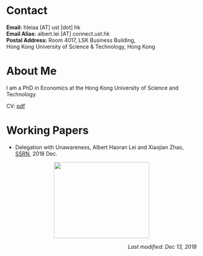 # Contact

**Email:** hleiaa [AT] ust [dot] hk <br> 
**Email Alias:** albert.lei [AT] connect.ust.hk <br>
**Postal Address:** Room 4017, LSK Business Building, <br>
Hong Kong University of Science & Technology, Hong Kong


# About Me

I am a PhD in Economics at the Hong Kong University of Science and Technology. 

CV: [pdf](https://albertlei.github.io/cv/cv.pdf)


# Working Papers
- Delegation with Unawareness, Albert Haoran Lei and Xiaojian Zhao, [SSRN](https://papers.ssrn.com/sol3/papers.cfm?abstract_id=3300732#), 2018 Dec.


<center>
    <img src='https://user-images.githubusercontent.com/16741954/53262587-f7a0e800-3711-11e9-9365-8a69babe5e62.jpg' height="200.8" width="252.8">
</center>  


<p align="right"><I>Last modified: Dec 13, 2018</I></p>
